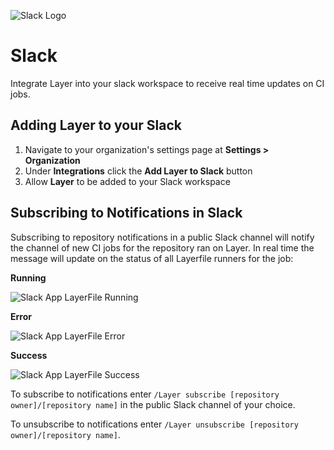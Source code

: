 ![Slack Logo](/docs/resources/slack_logo.svg)

# Slack

Integrate Layer into your slack workspace to receive real time updates on CI jobs.

## Adding Layer to your Slack

1. Navigate to your organization's settings page at **Settings > Organization**
2. Under **Integrations** click the **Add Layer to Slack** button 
3. Allow **Layer** to be added to your Slack workspace

## Subscribing to Notifications in Slack

Subscribing to repository notifications in a public Slack channel will notify the channel of new CI jobs for the repository ran on Layer.
In real time the message will update on the status of all Layerfile runners for the job:

**Running**

![Slack App LayerFile Running](/docs/resources/slack-app-running.png)

**Error**

![Slack App LayerFile Error](/docs/resources/slack-app-error.png)

**Success**

![Slack App LayerFile Success](/docs/resources/slack-app-success.png)

To subscribe to notifications enter `/Layer subscribe [repository owner]/[repository name]` in the public Slack channel of your choice.

To unsubscribe to notifications enter `/Layer unsubscribe [repository owner]/[repository name]`.

